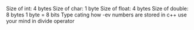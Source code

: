 Size of int: 4 bytes
Size of char: 1 byte
Size of float: 4 bytes
Size of double: 8 bytes
1 byte = 8 bits
Type cating
how -ev numbers are stored in c++
use your mind in divide operator